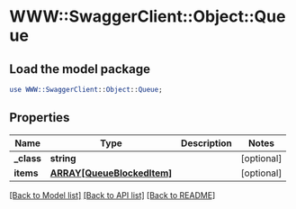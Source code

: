 # WWW::SwaggerClient::Object::Queue

## Load the model package
```perl
use WWW::SwaggerClient::Object::Queue;
```

## Properties
Name | Type | Description | Notes
------------ | ------------- | ------------- | -------------
**_class** | **string** |  | [optional] 
**items** | [**ARRAY[QueueBlockedItem]**](QueueBlockedItem.md) |  | [optional] 

[[Back to Model list]](../README.md#documentation-for-models) [[Back to API list]](../README.md#documentation-for-api-endpoints) [[Back to README]](../README.md)


